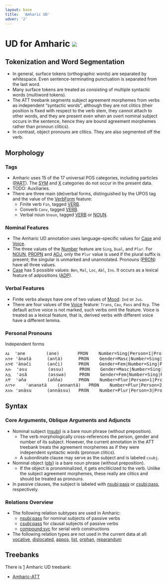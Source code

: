 ```yaml
---
layout: base
title:  'Amharic UD'
udver: '2'
---
```


# UD for Amharic <span class="flagspan"><img class="flag" src="../../flags/svg/ET.svg" /></span>

## Tokenization and Word Segmentation

* In general, surface tokens (orthographic words) are separated by whitespace. Even sentence-terminating punctuation is separated from the last word.
* Many surface tokens are treated as consisting of multiple syntactic words (multiword tokens).
* The ATT treebank segments subject agreement morphemes from verbs as independent “syntactic words”, although they are not clitics (their position is fixed with respect to the verb stem, they cannot attach to other words, and they are present even when an overt nominal subject occurs in the sentence, hence they are bound agreement morphemes rather than pronoun clitics).
* In contrast, object pronouns are clitics. They are also segmented off the verb.

## Morphology

### Tags

* Amharic uses 15 of the 17 universal POS categories, including particles ([PART]()).
  The [SYM]() and [X]() categories do not occur in the present data.
* TODO: Auxiliaries.
* There are three main (de)verbal forms, distinguished by the UPOS tag and the value of the [VerbForm]() feature:
  * Finite verb `Fin`, tagged [VERB]().
  * Converb `Conv`, tagged [VERB]().
  * Verbal noun `Vnoun`, tagged [VERB]() or [NOUN]().

### Nominal Features

* The Amharic UD annotation uses language-specific values for [Case]() and [Voice]().
* The three values of the [Number]() feature are `Sing`, `Dual`, and `Plur`. For [NOUN](), [PROPN]() and [ADJ](), only the `Plur` value is used
  if the plural suffix is present; the singular is unmarked and unannotated. Pronouns ([PRON]()) have all three values.
* [Case]() has 5 possible values: `Ben`, `Mal`, `Loc`, `Abl`, `Ins`.
  It occurs as a lexical feature of adpositions ([ADP]()).

### Verbal Features

* Finite verbs always have one of two values of [Mood](): `Ind` or `Jus`.
* There are four values of the [Voice]() feature: `Trans`, `Cau`, `Pass` and `Rcp`. The default active voice is not marked, such verbs omit the feature.
  Voice is treated as a lexical feature, that is, derived verbs with different voice have a different lemma.

### Personal Pronouns

Independent forms <!-- page 462 of Grover Hudson. 1997. Amharic and Argobba. In: Robert Hetzron (ed.) The Semitic Languages. Routledge, London/New York, ISBN 978-0-415-41266-7. -->

<pre>
እኔ	'əne		(əne)		PRON	Number=Sing|Person=1|PronType=Prs		I
አንተ	'änətä		(antä)		PRON	Gender=Masc|Number=Sing|Person=2|PronType=Prs	you
አንቺ	'änəči		(anči)		PRON	Gender=Fem|Number=Sing|Person=2|PronType=Prs	you
እሱ	'əsu		(əssu)		PRON	Gender=Masc|Number=Sing|Person=3|PronType=Prs	he
እሷ	'əsă		(əsswa)		PRON	Gender=Fem|Number=Sing|Person=3|PronType=Prs	she
እኛ	'əňa		(əňňa)		PRON	Number=Plur|Person=1|PronType=Prs		we
እናንተ	'ənanətä	(ənnantä)	PRON	Number=Plur|Person=2|PronType=Prs		you
እነሱ	'ənäsu		(ənnässu)	PRON	Number=Plur|Person=3|PronType=Prs		they
</pre>

## Syntax

### Core Arguments, Oblique Arguments and Adjuncts

* Nominal subject ([nsubj]()) is a bare noun phrase (without preposition).
  * The verb morphologically cross-references the person, gender and number of its subject.
    However, the current annotation in the ATT treebank treats the agreement morphemes as if they were independent syntactic words (pronoun clitics).
  * A subordinate clause may serve as the subject and is labeled `csubj`.
* Nominal object ([obj]()) is a bare noun phrase (without preposition).
  * If the object is pronominalized, it gets encliticized to the verb. Unlike the subject agreement morphemes, these really are clitics and should be treated as pronouns.
* In passive clauses, the subject is labeled with [nsubj:pass]() or [csubj:pass](), respectively.

### Relations Overview

* The following relation subtypes are used in Amharic:
  * [nsubj:pass]() for nominal subjects of passive verbs
  * [csubj:pass]() for clausal subjects of passive verbs
  * [compound:svc]() for serial verb constructions
* The following relation types are not used in the current data at all:
  [vocative](), [dislocated](), [appos](), [list](), [orphan](), [reparandum]()

## Treebanks

There is [1](../treebanks/am-comparison.html) Amharic UD treebank:

  * [Amharic-ATT](../treebanks/am_att/index.html)
